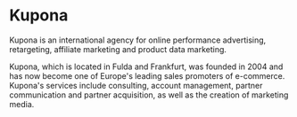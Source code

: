 # Kupona

<div class="container-toc"></div>

Kupona is an international agency for online performance advertising, retargeting, affiliate marketing and product data marketing.

Kupona, which is located in Fulda and Frankfurt, was founded in 2004 and has now become one of Europe's leading sales promoters of e-commerce. Kupona's services include consulting, account management, partner communication and partner acquisition, as well as the creation of marketing media.